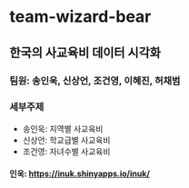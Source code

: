 # team-wizard-bear

## 한국의 사교육비 데이터 시각화

### 팀원: 송인욱, 신상언, 조건영, 이혜진, 허채범

### 세부주제
- 송인욱: 지역별 사교육비
- 신상언: 학교급별 사교육비
- 조건영: 자녀수별 사교육비


#### 인욱: https://inuk.shinyapps.io/inuk/



